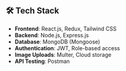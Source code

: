 ## 🛠 Tech Stack

- **Frontend**: React.js, Redux, Tailwind CSS
- **Backend**: Node.js, Express.js
- **Database**: MongoDB (Mongoose)
- **Authentication**: JWT, Role-based access
- **Image Uploads**: Multer, Cloud storage
- **API Testing**: Postman

